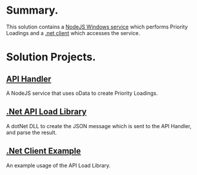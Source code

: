 <h1>Summary.</h1>
This solution contains a <a href="https://github.com/SimonBarnett/apiLoad/tree/master/apiHandler">NodeJS Windows service</a> which performs Priority Loadings and a <a href="https://github.com/SimonBarnett/apiLoad/tree/master/apiLoad">.net client</a> which accesses the service.

<h1>Solution Projects.</h1>
<h2><a href="https://github.com/SimonBarnett/apiLoad/tree/master/apiHandler">API Handler</a></h2>
A NodeJS service that uses oData to create Priority Loadings.

<h2><a href="https://github.com/SimonBarnett/apiLoad/tree/master/apiLoad">.Net API Load Library</a></h2>
A dotNet DLL to create the JSON message which is sent to the API Handler, and parse the result.

<h2><a href="https://github.com/SimonBarnett/apiLoad/tree/master/clientExample">.Net Client Example</a></h2>
An example usage of the API Load Library.